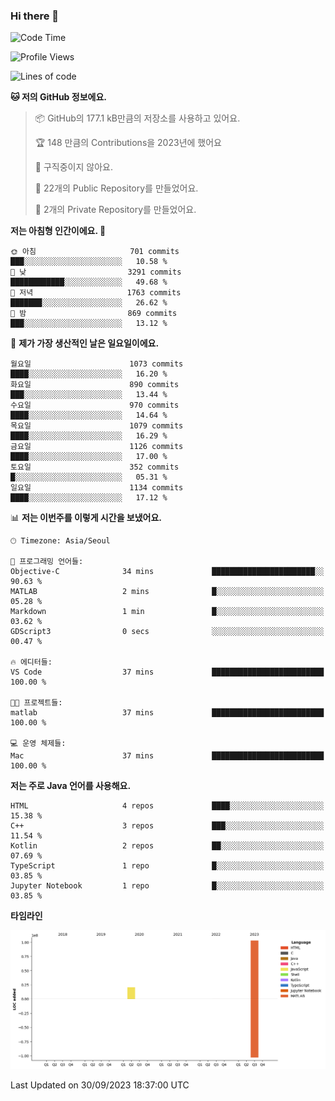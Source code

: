 ### Hi there 👋

<!--
**otm0937/otm0937** is a ✨ _special_ ✨ repository because its `README.md` (this file) appears on your GitHub profile.

Here are some ideas to get you started:

- 🔭 I’m currently working on ...
- 🌱 I’m currently learning ...
- 👯 I’m looking to collaborate on ...
- 🤔 I’m looking for help with ...
- 💬 Ask me about ...
- 📫 How to reach me: ...
- 😄 Pronouns: ...
- ⚡ Fun fact: ...
-->

  <!--START_SECTION:waka-->
![Code Time](http://img.shields.io/badge/Code%20Time-1%2C004%20hrs%2020%20mins-blue)

![Profile Views](http://img.shields.io/badge/Profile%20Views-0-blue)

![Lines of code](https://img.shields.io/badge/%EC%A0%80%EB%8A%94%20%EC%97%AC%ED%83%9C%EA%B9%8C%EC%A7%80%20-124.4%20million%20%EC%A4%84%EC%9D%98%20%EC%BD%94%EB%93%9C%EB%A5%BC%20%EC%9E%91%EC%84%B1%ED%96%88%EC%96%B4%EC%9A%94.-blue)

**🐱 저의 GitHub 정보에요.** 

> 📦 GitHub의 177.1 kB만큼의 저장소를 사용하고 있어요. 
 > 
> 🏆 148 만큼의 Contributions을 2023년에 했어요
 > 
> 🚫 구직중이지 않아요.
 > 
> 📜 22개의 Public Repository를 만들었어요. 
 > 
> 🔑 2개의 Private Repository를 만들었어요. 
 > 
**저는 아침형 인간이에요. 🐤** 

```text
🌞 아침                     701 commits         ███░░░░░░░░░░░░░░░░░░░░░░   10.58 % 
🌆 낮　                     3291 commits        ████████████░░░░░░░░░░░░░   49.68 % 
🌃 저녁                     1763 commits        ███████░░░░░░░░░░░░░░░░░░   26.62 % 
🌙 밤　                     869 commits         ███░░░░░░░░░░░░░░░░░░░░░░   13.12 % 
```
📅 **제가 가장 생산적인 날은 일요일이에요.** 

```text
월요일                      1073 commits        ████░░░░░░░░░░░░░░░░░░░░░   16.20 % 
화요일                      890 commits         ███░░░░░░░░░░░░░░░░░░░░░░   13.44 % 
수요일                      970 commits         ████░░░░░░░░░░░░░░░░░░░░░   14.64 % 
목요일                      1079 commits        ████░░░░░░░░░░░░░░░░░░░░░   16.29 % 
금요일                      1126 commits        ████░░░░░░░░░░░░░░░░░░░░░   17.00 % 
토요일                      352 commits         █░░░░░░░░░░░░░░░░░░░░░░░░   05.31 % 
일요일                      1134 commits        ████░░░░░░░░░░░░░░░░░░░░░   17.12 % 
```


📊 **저는 이번주를 이렇게 시간을 보냈어요.** 

```text
🕑︎ Timezone: Asia/Seoul

💬 프로그래밍 언어들: 
Objective-C              34 mins             ███████████████████████░░   90.63 % 
MATLAB                   2 mins              █░░░░░░░░░░░░░░░░░░░░░░░░   05.28 % 
Markdown                 1 min               █░░░░░░░░░░░░░░░░░░░░░░░░   03.62 % 
GDScript3                0 secs              ░░░░░░░░░░░░░░░░░░░░░░░░░   00.47 % 

🔥 에디터들: 
VS Code                  37 mins             █████████████████████████   100.00 % 

🐱‍💻 프로젝트들: 
matlab                   37 mins             █████████████████████████   100.00 % 

💻 운영 체제들: 
Mac                      37 mins             █████████████████████████   100.00 % 
```

**저는 주로 Java 언어를 사용해요.** 

```text
HTML                     4 repos             ████░░░░░░░░░░░░░░░░░░░░░   15.38 % 
C++                      3 repos             ███░░░░░░░░░░░░░░░░░░░░░░   11.54 % 
Kotlin                   2 repos             ██░░░░░░░░░░░░░░░░░░░░░░░   07.69 % 
TypeScript               1 repo              █░░░░░░░░░░░░░░░░░░░░░░░░   03.85 % 
Jupyter Notebook         1 repo              █░░░░░░░░░░░░░░░░░░░░░░░░   03.85 % 
```



**타임라인**

![Lines of Code chart](https://raw.githubusercontent.com/otm0937/otm0937/main/assets/bar_graph.png)


 Last Updated on 30/09/2023 18:37:00 UTC
<!--END_SECTION:waka-->
